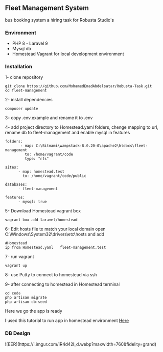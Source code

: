 <h2>Fleet Management System</h2>
    <p>bus booking system a hiring task for Robusta Studio's</p>
    
<h3>Environment</h3>
    <ul>
        <li> PHP 8 - Laravel 9</li>
        <li> Mysql db</li>
        <li> Homestead Vagrant for local development environment</li>
    </ul>
    
<h3>Installation</h3>
    
1- clone repository
```
git clone https://github.com/MohamedEmadAbdelsatar/Robusta-Task.git
cd fleet-management
```
2- install dependencies
```
composer update
 ```
3- copy .env.example and rename it to .env
       
        
4- add project directory to Homestead.yaml folders, chenge mapping to url, rename db to fleet-management and enable mysql in features
```
folders:
       - map: C:\Bitnami\wampstack-8.0.20-0\apache2\htdocs\fleet-management
         to: /home/vagrant/code
         type: "nfs"
        
sites:
      - map: homestead.test
        to: /home/vagrant/code/public

databases:
      - fleet-management

features:
      - mysql: true
```
5- Download Homestead vagrant box
```
vagrant box add laravel/homestead
```

6- Edit hosts file to match your local domain
open C:\Windows\System32\drivers\etc\hosts
and add 
```
#Homestead
ip from Homestead.yaml   fleet-management.test
```

7- run vagrant
```
vagrant up
```

8- use Putty to connect to homestead via ssh

9- after connecting to homestead in Homestead terminal
```
cd code
php artisan migrate
php artisan db:seed
```

<p> Here we go the app is ready </P>
<p> I used this tutorial to run app in homestead environment <a href="https://mirror-medium.com/?m=https%3A%2F%2Fmedium.com%2Fm%2Fglobal-identity%3FredirectUrl%3Dhttps%253A%252F%252Fblog.devgenius.io%252Finstall-laravel-8-x-on-win-10-with-homestead-virtualbox-ec996f9a2cb6">Here</a>
    
<h3>DB Design</h3>
![EER](https://i.imgur.com/iR4d42I_d.webp?maxwidth=760&fidelity=grand)
